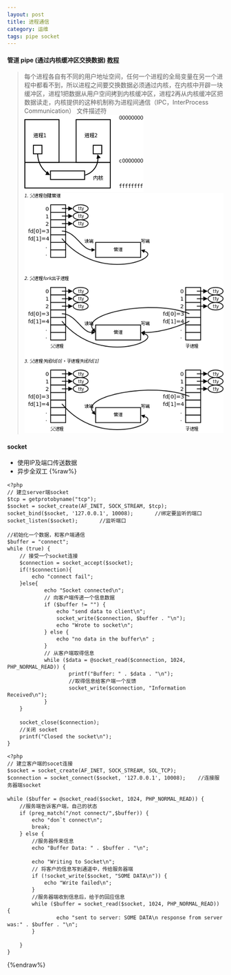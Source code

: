 ```yaml
---
layout: post
title: 进程通信
category: 运维 
tags: pipe socket
---
```


#### 管道 pipe (通过内核缓冲区交换数据) [教程](http://learn.akae.cn/media/ch30s04.html)
> 每个进程各自有不同的用户地址空间，任何一个进程的全局变量在另一个进程中都看不到，所以进程之间要交换数据必须通过内核，在内核中开辟一块缓冲区，进程1把数据从用户空间拷到内核缓冲区，进程2再从内核缓冲区把数据读走，内核提供的这种机制称为进程间通信（IPC，InterProcess Communication）
> 文件描述符
![内核缓冲区](/public/upload/pipe1.png)
![pipe](/public/upload/pipe2.png)


#### socket
* 使用IP及端口传送数据
* 异步全双工
{%raw%}
```
<?php  
// 建立server端socket  
$tcp = getprotobyname("tcp");  
$socket = socket_create(AF_INET, SOCK_STREAM, $tcp);  
socket_bind($socket, '127.0.0.1', 10008);       //绑定要监听的端口  
socket_listen($socket);       //监听端口  
  
//初始化一个数据，和客户端通信  
$buffer = "connect";  
while (true) {  
    // 接受一个socket连接  
    $connection = socket_accept($socket);  
    if(!$connection){  
        echo "connect fail";  
    }else{  
            echo "Socket connected\n";  
            // 向客户端传递一个信息数据  
            if ($buffer != "") {  
                echo "send data to client\n";  
                socket_write($connection, $buffer . "\n");  
                echo "Wrote to socket\n";  
            } else {  
                echo "no data in the buffer\n" ;  
            }  
            // 从客户端取得信息  
            while ($data = @socket_read($connection, 1024, PHP_NORMAL_READ)) {  
                    printf("Buffer: " . $data . "\n");  
                    //取得信息给客户端一个反馈  
                    socket_write($connection, "Information Received\n");  
            }  
    }  
  
    socket_close($connection);  
    //关闭 socket  
    printf("Closed the socket\n");  
}  
```

```
<?php  
// 建立客户端的socet连接  
$socket = socket_create(AF_INET, SOCK_STREAM, SOL_TCP);  
$connection = socket_connect($socket, '127.0.0.1', 10008);    //连接服务器端socket  
  
while ($buffer = @socket_read($socket, 1024, PHP_NORMAL_READ)) {  
    //服务端告诉客户端，自己的状态  
    if (preg_match("/not connect/",$buffer)) {  
        echo "don`t connect\n";  
        break;  
    } else {  
        //服务器传来信息  
        echo "Buffer Data: " . $buffer . "\n";  
  
        echo "Writing to Socket\n";  
        // 将客户的信息写到通道中，传给服务器端  
        if (!socket_write($socket, "SOME DATA\n")) {  
            echo "Write failed\n";  
        }  
        //服务器端收到信息后，给于的回应信息  
        while ($buffer = socket_read($socket, 1024, PHP_NORMAL_READ)) {  
                echo "sent to server: SOME DATA\n response from server was:" . $buffer . "\n";  
        }         
  
    }  
}
```
{%endraw%}

